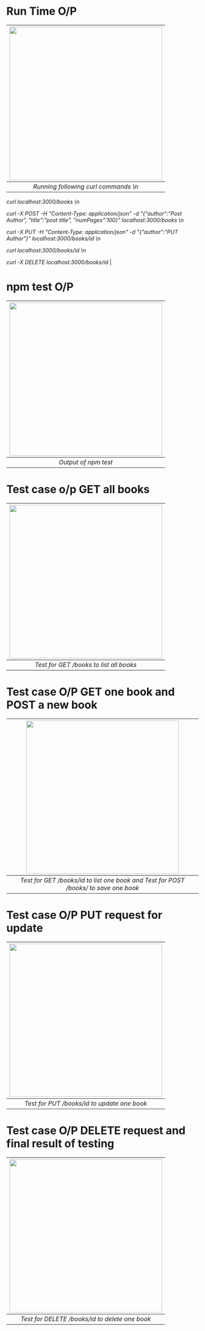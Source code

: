 # Run Time O/P

| <img src="https://github.com/illinoistech-itm/bpatel68/blob/master/itmd-562/week-09/images/pic1.jpg" alt="" style="width: 400px;"/> |
|:--:| 
| *Running following curl commands \n*

  *curl localhost:3000/books \n*
   
   *curl -X POST -H "Content-Type: application/json" -d "{\"author\":\"Post Author\", \"title\":\"post title\", \"numPages\":100}" localhost:3000/books  \n*

   *curl -X PUT -H "Content-Type: application/json" -d "{\"author\":\"PUT Author\"}" localhost:3000/books/id \n*

   *curl localhost:3000/books/id \n*

   *curl -X DELETE localhost:3000/books/id* |


# npm test O/P

| <img src="https://github.com/illinoistech-itm/bpatel68/blob/master/itmd-562/week-09/images/pic2.jpg" alt="" style="width: 400px;"/> |
|:--:| 
| *Output of npm test* |


# Test case o/p GET all books

| <img src="https://github.com/illinoistech-itm/bpatel68/blob/master/itmd-562/week-09/images/pic3.jpg" alt="" style="width: 400px;"/> |
|:--:| 
| *Test for GET /books to list all books* |



# Test case O/P GET one book and POST a new book

| <img src="https://github.com/illinoistech-itm/bpatel68/blob/master/itmd-562/week-09/images/pic4.jpg" alt="" style="width: 400px;"/> |
|:--:| 
| *Test for GET /books/id to list one book and Test for POST /books/ to save one book* |



# Test case O/P PUT request for update

| <img src="https://github.com/illinoistech-itm/bpatel68/blob/master/itmd-562/week-09/images/pic5.jpg" alt="" style="width: 400px;"/> |
|:--:| 
| *Test for PUT /books/id to update one book* |




# Test case O/P DELETE request and final result of testing

| <img src="https://github.com/illinoistech-itm/bpatel68/blob/master/itmd-562/week-09/images/pic6.jpg" alt="" style="width: 400px;"/> |
|:--:| 
| *Test for DELETE /books/id to delete one book* |